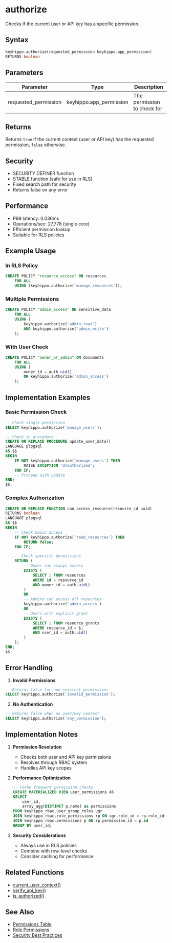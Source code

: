 # authorize

Checks if the current user or API key has a specific permission.

## Syntax

```sql
keyhippo.authorize(requested_permission keyhippo.app_permission)
RETURNS boolean
```

## Parameters

| Parameter | Type | Description |
|-----------|------|-------------|
| requested_permission | keyhippo.app_permission | The permission to check for |

## Returns

Returns `true` if the current context (user or API key) has the requested permission, `false` otherwise.

## Security

- SECURITY DEFINER function
- STABLE function (safe for use in RLS)
- Fixed search path for security
- Returns false on any error

## Performance

- P99 latency: 0.036ms
- Operations/sec: 27,778 (single core)
- Efficient permission lookup
- Suitable for RLS policies

## Example Usage

### In RLS Policy
```sql
CREATE POLICY "resource_access" ON resources
    FOR ALL
    USING (keyhippo.authorize('manage_resources'));
```

### Multiple Permissions
```sql
CREATE POLICY "admin_access" ON sensitive_data
    FOR ALL
    USING (
        keyhippo.authorize('admin_read')
        AND keyhippo.authorize('admin_write')
    );
```

### With User Check
```sql
CREATE POLICY "owner_or_admin" ON documents
    FOR ALL
    USING (
        owner_id = auth.uid()
        OR keyhippo.authorize('admin_access')
    );
```

## Implementation Examples

### Basic Permission Check
```sql
-- Check single permission
SELECT keyhippo.authorize('manage_users');

-- Check in procedure
CREATE OR REPLACE PROCEDURE update_user_data()
LANGUAGE plpgsql
AS $$
BEGIN
    IF NOT keyhippo.authorize('manage_users') THEN
        RAISE EXCEPTION 'Unauthorized';
    END IF;
    -- Proceed with update
END;
$$;
```

### Complex Authorization
```sql
CREATE OR REPLACE FUNCTION can_access_resource(resource_id uuid)
RETURNS boolean
LANGUAGE plpgsql
AS $$
BEGIN
    -- Check basic access
    IF NOT keyhippo.authorize('read_resources') THEN
        RETURN false;
    END IF;

    -- Check specific permissions
    RETURN (
        -- Owner can always access
        EXISTS (
            SELECT 1 FROM resources 
            WHERE id = resource_id 
            AND owner_id = auth.uid()
        )
        OR
        -- Admins can access all resources
        keyhippo.authorize('admin_access')
        OR
        -- Users with explicit grant
        EXISTS (
            SELECT 1 FROM resource_grants
            WHERE resource_id = $1
            AND user_id = auth.uid()
        )
    );
END;
$$;
```

## Error Handling

1. **Invalid Permissions**
```sql
-- Returns false for non-existent permissions
SELECT keyhippo.authorize('invalid_permission');
```

2. **No Authentication**
```sql
-- Returns false when no user/key context
SELECT keyhippo.authorize('any_permission');
```

## Implementation Notes

1. **Permission Resolution**
   - Checks both user and API key permissions
   - Resolves through RBAC system
   - Handles API key scopes

2. **Performance Optimization**
   ```sql
   -- Cache frequent permission checks
   CREATE MATERIALIZED VIEW user_permissions AS
   SELECT 
       user_id,
       array_agg(DISTINCT p.name) as permissions
   FROM keyhippo_rbac.user_group_roles ugr
   JOIN keyhippo_rbac.role_permissions rp ON ugr.role_id = rp.role_id
   JOIN keyhippo_rbac.permissions p ON rp.permission_id = p.id
   GROUP BY user_id;
   ```

3. **Security Considerations**
   - Always use in RLS policies
   - Combine with row-level checks
   - Consider caching for performance

## Related Functions

- [current_user_context()](current_user_context.md)
- [verify_api_key()](verify_api_key.md)
- [is_authorized()](is_authorized.md)

## See Also

- [Permissions Table](../tables/permissions.md)
- [Role Permissions](../tables/role_permissions.md)
- [Security Best Practices](../security/rls_policies.md)